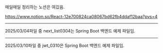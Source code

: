 매일매일 정리하는 노션은 여깄음.

https://www.notion.so/React-12e700824ca08067bd62fb4ddaf12baa?pvs=4

---------------------------------------------------------------------------------

2025/03/04파일 중 next_list0304는 Spring Boot 백엔드 예제 파일임.

---------------------------------------------------------------------------------

2025/03/10파일 중 jwt_0310은 Spring Boot 백엔드 예제 파일임.
